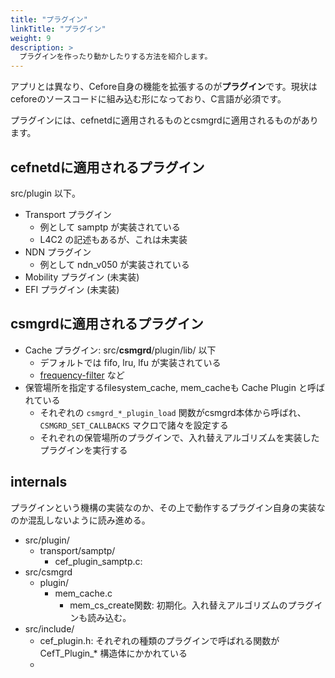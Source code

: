 ```yaml
---
title: "プラグイン"
linkTitle: "プラグイン"
weight: 9
description: >
  プラグインを作ったり動かしたりする方法を紹介します。
---
```


アプリとは異なり、Cefore自身の機能を拡張するのが**プラグイン**です。現状はceforeのソースコードに組み込む形になっており、C言語が必須です。

プラグインには、cefnetdに適用されるものとcsmgrdに適用されるものがあります。

## cefnetdに適用されるプラグイン

src/plugin 以下。

- Transport プラグイン
    - 例として samptp が実装されている
    - L4C2 の記述もあるが、これは未実装
- NDN プラグイン
    - 例として ndn_v050 が実装されている
- Mobility プラグイン (未実装)
- EFI プラグイン (未実装)

## csmgrdに適用されるプラグイン

- Cache プラグイン: src/**csmgrd**/plugin/lib/ 以下
    - デフォルトでは fifo, lru, lfu が実装されている
    - [frequency-filter](https://github.com/ICN2020/frequency-filter) など
- 保管場所を指定するfilesystem_cache, mem_cacheも Cache Plugin と呼ばれている
    - それぞれの `csmgrd_*_plugin_load` 関数がcsmgrd本体から呼ばれ、 `CSMGRD_SET_CALLBACKS` マクロで諸々を設定する
    - それぞれの保管場所のプラグインで、入れ替えアルゴリズムを実装したプラグインを実行する

## internals

プラグインという機構の実装なのか、その上で動作するプラグイン自身の実装なのか混乱しないように読み進める。

- src/plugin/
    - transport/samptp/
        - cef_plugin_samptp.c:
- src/csmgrd
    - plugin/
        - mem_cache.c
            - mem_cs_create関数: 初期化。入れ替えアルゴリズムのプラグインも読み込む。
- src/include/
    - cef_plugin.h: それぞれの種類のプラグインで呼ばれる関数が CefT_Plugin_* 構造体にかかれている
    -